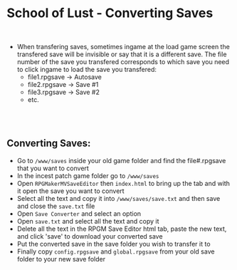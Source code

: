 # School of Lust - Converting Saves

<br>

- When transfering saves, sometimes ingame at the load game screen the transfered save will be invisible or say that it is a different save. The file number of the save you transfered corresponds to which save you need to click ingame to load the save you transfered:
  - file1.rpgsave -> Autosave
  - file2.rpgsave -> Save #1
  - file3.rpgsave -> Save #2
  - etc.

<br>
<br>

## Converting Saves:
- Go to ```/www/saves``` inside your old game folder and find the file#.rpgsave that you want to convert
- In the incest patch game folder go to ```/www/saves```
- Open ```RPGMakerMVSaveEditor``` then ```index.html``` to bring up the tab and with it open the save you want to convert
- Select all the text and copy it into ```/www/saves/save.txt``` and then save and close the ```save.txt``` file
- Open ```Save Converter``` and select an option
- Open ```save.txt``` and select all the text and copy it
- Delete all the text in the RPGM Save Editor html tab, paste the new text, and click 'save' to download your converted save
- Put the converted save in the save folder you wish to transfer it to
- Finally copy ```config.rpgsave``` and ```global.rpgsave``` from your old save folder to your new save folder
